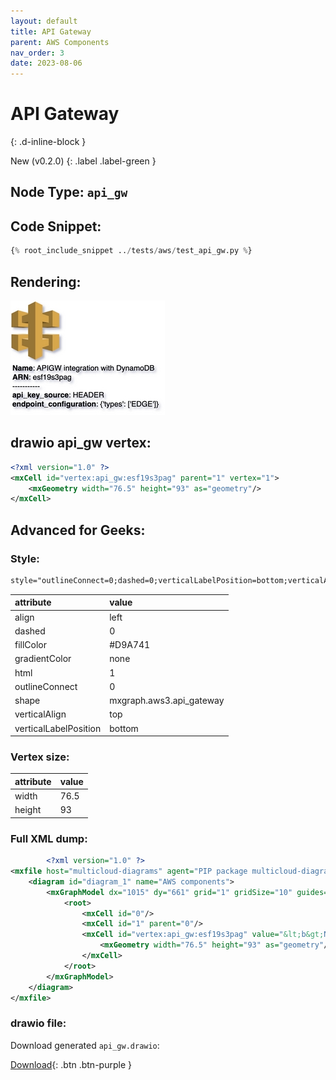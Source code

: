 ```yaml
---
layout: default
title: API Gateway
parent: AWS Components
nav_order: 3
date: 2023-08-06
---
```


# API Gateway
{: .d-inline-block }

New (v0.2.0)
{: .label .label-green }

## Node Type: ``api_gw``

## Code Snippet:

```python
{% root_include_snippet ../tests/aws/test_api_gw.py %}
```

## Rendering:

![lambda](output/jpg/api_gw.jpg)

## drawio api_gw vertex:

```xml
<?xml version="1.0" ?>
<mxCell id="vertex:api_gw:esf19s3pag" parent="1" vertex="1">
    <mxGeometry width="76.5" height="93" as="geometry"/>
</mxCell>
```

## Advanced for Geeks:

### Style:
```html
style="outlineConnect=0;dashed=0;verticalLabelPosition=bottom;verticalAlign=top;align=left;html=1;shape=mxgraph.aws3.api_gateway;fillColor=#D9A741;gradientColor=none;"
```

| attribute | value |
|:----------|:------|
|align| left |
|dashed| 0 |
|fillColor| #D9A741 |
|gradientColor| none |
|html| 1 |
|outlineConnect| 0 |
|shape| mxgraph.aws3.api_gateway |
|verticalAlign| top |
|verticalLabelPosition| bottom |

### Vertex size:

| attribute | value |
|:---------|:-----------|
| width    | 76.5  |
| height   |93|

### Full XML dump:
```xml
        <?xml version="1.0" ?>
<mxfile host="multicloud-diagrams" agent="PIP package multicloud-diagrams. Generate resources in draw.io compatible format for Cloud infrastructure. Copyrights @ Roman Tsypuk 2023. MIT license." type="MultiCloud">
    <diagram id="diagram_1" name="AWS components">
        <mxGraphModel dx="1015" dy="661" grid="1" gridSize="10" guides="1" tooltips="1" connect="1" arrows="1" fold="1" page="1" pageScale="1" pageWidth="850" pageHeight="1100" math="0" shadow="1">
            <root>
                <mxCell id="0"/>
                <mxCell id="1" parent="0"/>
                <mxCell id="vertex:api_gw:esf19s3pag" value="&lt;b&gt;Name&lt;/b&gt;: APIGW integration with DynamoDB&lt;BR&gt;&lt;b&gt;ARN&lt;/b&gt;: esf19s3pag&lt;BR&gt;-----------&lt;BR&gt;&lt;b&gt;api_key_source&lt;/b&gt;: HEADER&lt;BR&gt;&lt;b&gt;endpoint_configuration&lt;/b&gt;: {'types': ['EDGE']}" style="outlineConnect=0;dashed=0;verticalLabelPosition=bottom;verticalAlign=top;align=left;html=1;shape=mxgraph.aws3.api_gateway;fillColor=#D9A741;gradientColor=none;" parent="1" vertex="1">
                    <mxGeometry width="76.5" height="93" as="geometry"/>
                </mxCell>
            </root>
        </mxGraphModel>
    </diagram>
</mxfile>
```

### drawio file:

Download generated ``api_gw.drawio``:

[Download](output/drawio/api_gw.drawio){: .btn .btn-purple }